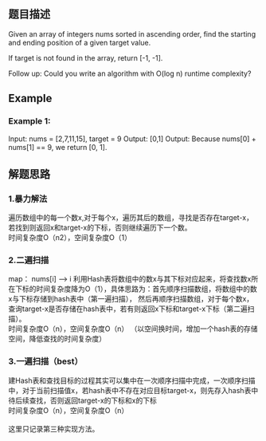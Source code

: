 ## 题目描述
Given an array of integers nums sorted in ascending order, find the starting and ending position of a given target value.

If target is not found in the array, return [-1, -1].

Follow up: Could you write an algorithm with O(log n) runtime complexity?

## Example
### Example 1:
Input: nums = [2,7,11,15], target = 9
Output: [0,1]
Output: Because nums[0] + nums[1] == 9, we return [0, 1].

## 解题思路
### 1.暴力解法 
遍历数组中的每一个数x,对于每个x，遍历其后的数组，寻找是否存在target-x，若找到则返回x和target-x的下标，否则继续遍历下一个数。
<br/>时间复杂度O（n2），空间复杂度O（1）
### 2.二遍扫描
map： nums[i] --> i
利用Hash表将数组中的数x与其下标对应起来，将查找数x所在下标的时间复杂度降为O（1），具体思路为：首先顺序扫描数组，将数组中的数x与下标存储到hash表中（第一遍扫描），
然后再顺序扫描数组，对于每个数x，查询target-x是否存储在hash表中，若有则返回x下标和target-x下标（第二遍扫描）。
<br/>时间复杂度O（n），空间复杂度O（n） （以空间换时间，增加一个hash表的存储空间，降低查找的时间复杂度）
### 3.一遍扫描（best）
建Hash表和查找目标的过程其实可以集中在一次顺序扫描中完成，一次顺序扫描中，对于当前扫描值x，若hash表中不存在对应目标target-x，则先存入hash表中待后续查找，否则返回target-x的下标和x的下标
<br/>时间复杂度O（n），空间复杂度O（n）  
<br/>这里只记录第三种实现方法。
